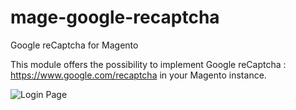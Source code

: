 # mage-google-recaptcha
Google reCaptcha for Magento

This module offers the possibility to implement Google reCaptcha : https://www.google.com/recaptcha in your Magento instance.

![Login Page](/../screenshots/preview_customer.jpg?raw=true "Login Page with Google reCAPTCHA")
